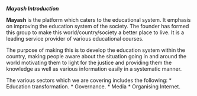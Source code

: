 
**_Mayash Introduction_**

**Mayash** is the platform which caters to the educational
system. It emphasis on improving the education system of the society.
The founder has formed this group to make this world/country/society a
better place to live. It is a leading service provider of various
educational courses.

The purpose of making this is to develop the education system within
the country, making people aware about the situation going in and around
the world motivating them to light for the justice and providing them the
knowledge as well as various information easily in a systematic manner.

The various sectors which we are covering includes the following:
    * Education transformation.
    * Governance.
    * Media
    * Organising Internet.

